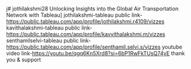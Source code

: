 j# jothilakshmi28
Unlocking Insights into the Global Air Transportation Network  with Tableau]
jothilakshmi-tableau public link-https://public.tableau.com/app/profile/jothilakshmi.r4109/vizzes
kavithalakshmi-tableau public link-https://public.tableau.com/app/profile/kavvithalakshmi.m/vizzes
senthamilselvi-tableau public link-https://public.tableau.com/app/profile/senthamil.selvi.s/vizzes 
youtube video link-https://youtu.be/qgq6Kn5Xrd8?si=6bP1RwFkTUsQ74yE
thank you & support
